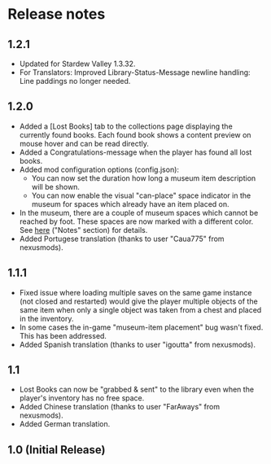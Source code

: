 # Release notes
## 1.2.1
* Updated for Stardew Valley 1.3.32. 
* For Translators: Improved Library-Status-Message newline handling: Line paddings no longer needed.

## 1.2.0
* Added a [Lost Books] tab to the collections page displaying the currently found books. Each found book shows a content preview on mouse hover and can be read directly.
* Added a Congratulations-message when the player has found all lost books.
* Added mod configuration options (config.json):
  * You can now set the duration how long a museum item description will be shown.
  * You can now enable the visual "can-place" space indicator in the museum for spaces which already have an item placed on. 
* In the museum, there are a couple of museum spaces which cannot be reached by foot. These spaces are now marked with a different color. See [here](https://stardewvalleywiki.com/Museum) ("Notes" section) for details.
* Added Portugese translation (thanks to user "Caua775" from nexusmods).

## 1.1.1
* Fixed issue where loading multiple saves on the same game instance (not closed and restarted) would give the player multiple objects of the same item when only a single object was taken from a chest and placed in the inventory.
* In some cases the in-game "museum-item placement" bug wasn't fixed. This has been addressed.
* Added Spanish translation (thanks to user "igoutta" from nexusmods).

## 1.1
* Lost Books can now be "grabbed & sent" to the library even when the player's inventory has no free space.
* Added Chinese translation (thanks to user "FarAways" from nexusmods).
* Added German translation.

## 1.0 (Initial Release)
